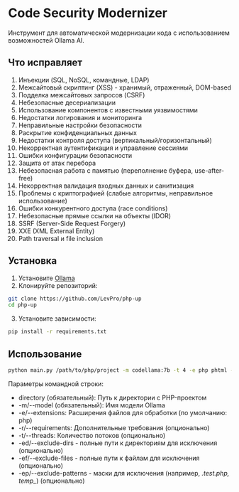 # Code Security Modernizer

Инструмент для автоматической модернизации кода с использованием возможностей Ollama AI.

## Что исправляет

1. Инъекции (SQL, NoSQL, командные, LDAP)
2. Межсайтовый скриптинг (XSS) - хранимый, отраженный, DOM-based
3. Подделка межсайтовых запросов (CSRF)
4. Небезопасные десериализации
5. Использование компонентов с известными уязвимостями
6. Недостатки логирования и мониторинга
7. Неправильные настройки безопасности
8. Раскрытие конфиденциальных данных
9. Недостатки контроля доступа (вертикальный/горизонтальный)
10. Некорректная аутентификация и управление сессиями
11. Ошибки конфигурации безопасности
12. Защита от атак перебора
13. Небезопасная работа с памятью (переполнение буфера, use-after-free)
14. Некорректная валидация входных данных и санитизация
15. Проблемы с криптографией (слабые алгоритмы, неправильное использование)
16. Ошибки конкурентного доступа (race conditions)
17. Небезопасные прямые ссылки на объекты (IDOR)
18. SSRF (Server-Side Request Forgery)
19. XXE (XML External Entity)
20. Path traversal и file inclusion

## Установка

1. Установите [Ollama](https://ollama.ai/)
2. Клонируйте репозиторий:
```bash
git clone https://github.com/LevPro/php-up
cd php-up
```
3. Установите зависимости: 
```bash
pip install -r requirements.txt
```

## Использование
```bash
python main.py /path/to/php/project -m codellama:7b -t 4 -e php phtml -ed "/full/path/vendor" "/full/path/.git" -ep "*.test.php" "temp_*"
```
Параметры командной строки:
- directory (обязательный): Путь к директории с PHP-проектом
- -m/--model (обязательный): Имя модели Ollama
- -e/--extensions: Расширения файлов для обработки (по умолчанию: php)
- -r/--requirements: Дополнительные требования (опционально)
- -t/--threads: Количество потоков (опционально)
- -ed/--exclude-dirs - полные пути к директориям для исключения (опционально)
- -ef/--exclude-files - полные пути к файлам для исключения (опционально)
- -ep/--exclude-patterns - маски для исключения (например, *.test.php, temp_*) (опционально)